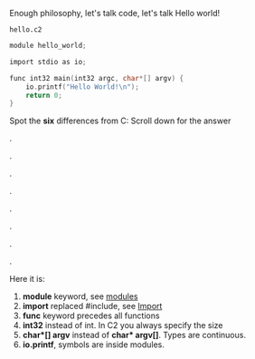 
Enough philosophy, let's talk code, let's talk Hello world!

`hello.c2`
```c
module hello_world;

import stdio as io;

func int32 main(int32 argc, char*[] argv) {
    io.printf("Hello World!\n");
    return 0;
}
```

Spot the __six__ differences from C:
Scroll down for the answer

.

.

.

.

.

.

.

.

Here it is:

1. __module__ keyword, see [modules](../language/modules.md)
2. __import__ replaced #include, see [Import](../language/modules.md#import)
3. __func__ keyword precedes all functions
4. __int32__ instead of int. In C2 you always specify the size
5. __char*[] argv__ instead of __char* argv[]__. Types are continuous.
6. __io.printf__, symbols are inside modules.

